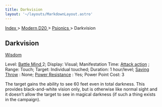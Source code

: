 ```yaml
---
title: Darkvision
layout: '~/layouts/MarkdownLayout.astro'
---
```


[ Index ](/) > [ Modern D20 ](/modern.d20.srd) > [ Psionics ](/modern.d20.srd/psionics) > Darkvision

##  Darkvision

[ Wisdom ](/modern.d20.srd/basics/ability.scores)

Level: [ Battle Mind ](/modern.d20.srd/classes/advanced/battle.mind) 2;
Display: Visual; Manifestation Time: [ Attack action](/modern.d20.srd/combat/attack.actions) ; Range: Touch; Target: Individual
touched; Duration: 1 hour/level; [ Saving Throw](/modern.d20.srd/basics/saving.throws) : None; [ Power Resistance](/modern.d20.srd/special.abilities/power.resistance) : Yes; Power Point Cost:
3

The target gains the ability to see 60 feet even in total darkness. This
provides black-and-white vision only, but is otherwise like normal sight and
it doesn’t allow the target to see in magical darkness (if such a thing exists
in the campaign).

